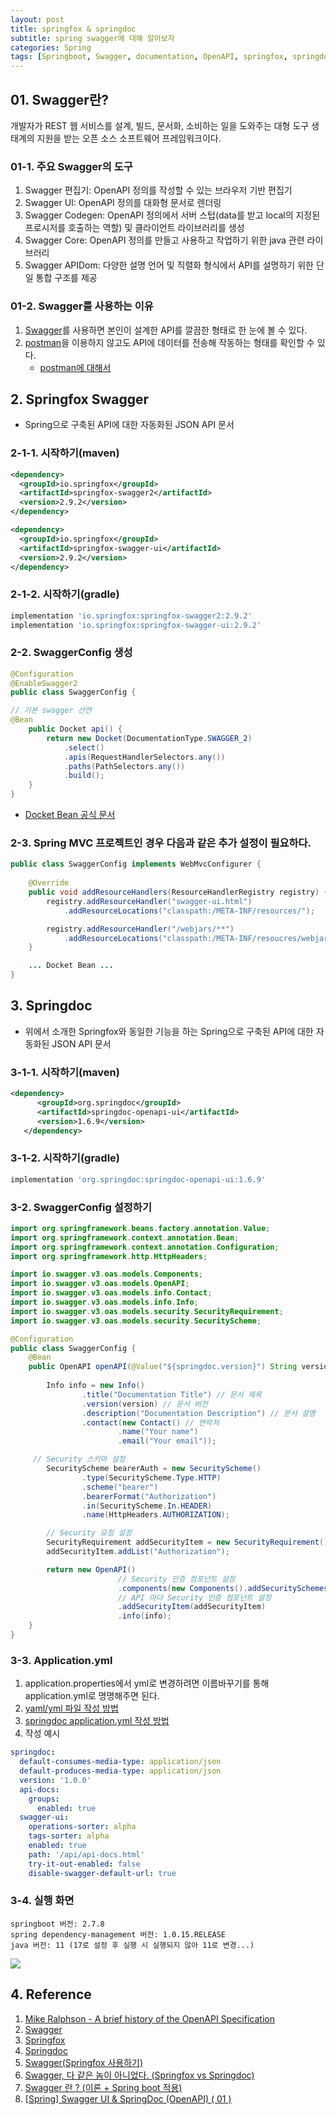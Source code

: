 ```yaml
---
layout: post
title: springfox & springdoc
subtitle: spring swagger에 대해 알아보자
categories: Spring
tags: [Springboot, Swagger, documentation, OpenAPI, springfox, springdoc]
---
```


## 01. Swagger란?

개발자가 REST 웹 서비스를 설계, 빌드, 문서화, 소비하는 일을 도와주는 대형 도구 생태계의 지원을 받는 오픈 소스 소프트웨어 프레임워크이다.

### 01-1. 주요 Swagger의 도구

1. Swagger 편집기: OpenAPI 정의를 작성할 수 있는 브라우저 기반 편집기
2. Swagger UI: OpenAPI 정의를 대화형 문서로 렌더링
3. Swagger Codegen: OpenAPI 정의에서 서버 스텁(data를 받고 local의 지정된 프로시저를 호출하는 역할) 및 클라이언트 라이브러리를 생성
4. Swagger Core: OpenAPI 정의를 만들고 사용하고 작업하기 위한 java 관련 라이브러리
5. Swagger APIDom: 다양한 설명 언어 및 직렬화 형식에서 API를 설명하기 위한 단일 통합 구조를 제공

### 01-2. Swagger를 사용하는 이유

1. [Swagger](https://swagger.io/ "Swagger 공식 사이트")를 사용하면 본인이 설계한 API를 깔끔한 형태로 한 눈에 볼 수 있다.
2. [postman](https://www.postman.com/ "개발자들이 API를 디자인하고 빌드하고 테스트하고 반복하기 위한 API 플랫폼")을 이용하지 않고도 API에 데이터를 전송해 작동하는 형태를 확인할 수 있다.
   - [postman에 대해서](https://meetup.nhncloud.com/posts/107 "postman 사용방법에 관한 글입니다.")

## 2. Springfox Swagger

- Spring으로 구축된 API에 대한 자동화된 JSON API 문서

### 2-1-1. 시작하기(maven)

```xml
<dependency>
  <groupId>io.springfox</groupId>
  <artifactId>springfox-swagger2</artifactId>
  <version>2.9.2</version>
</dependency>

<dependency>
  <groupId>io.springfox</groupId>
  <artifactId>springfox-swagger-ui</artifactId>
  <version>2.9.2</version>
</dependency>
```

### 2-1-2. 시작하기(gradle)

```gradle
implementation 'io.springfox:springfox-swagger2:2.9.2'
implementation 'io.springfox:springfox-swagger-ui:2.9.2'
```

### 2-2. SwaggerConfig 생성

```java
@Configuration
@EnableSwagger2
public class SwaggerConfig {

// 기본 swagger 선언
@Bean
	public Docket api() {
		return new Docket(DocumentationType.SWAGGER_2)
			.select()
			.apis(RequestHandlerSelectors.any())
			.paths(PathSelectors.any())
			.build();
	}
}
```

- [Docket Bean 공식 문서](https://springfox.github.io/springfox/javadoc/2.7.0/springfox/documentation/spring/web/plugins/Docket.html "Docket Bean에 관한 자세한 설명 확인하기")

### 2-3. Spring MVC 프로젝트인 경우 다음과 같은 추가 설정이 필요하다.

```Java
public class SwaggerConfig implements WebMvcConfigurer {
    
	@Override
	public void addResourceHandlers(ResourceHandlerRegistry registry) {
		registry.addResourceHandler("swagger-ui.html")
			.addResourceLocations("classpath:/META-INF/resources/");

		registry.addResourceHandler("/webjars/**")
			.addResourceLocations("classpath:/META-INF/resoucres/webjars/");
	}

	... Docket Bean ...
}
```

## 3. Springdoc

- 위에서 소개한 Springfox와 동일한 기능을 하는 Spring으로 구축된 API에 대한 자동화된 JSON API 문서

### 3-1-1. 시작하기(maven)

```xml
<dependency>
      <groupId>org.springdoc</groupId>
      <artifactId>springdoc-openapi-ui</artifactId>
      <version>1.6.9</version>
   </dependency>
```

### 3-1-2. 시작하기(gradle)

```gradle
implementation 'org.springdoc:springdoc-openapi-ui:1.6.9'
```

### 3-2. SwaggerConfig 설정하기

```Java
import org.springframework.beans.factory.annotation.Value;
import org.springframework.context.annotation.Bean;
import org.springframework.context.annotation.Configuration;
import org.springframework.http.HttpHeaders;

import io.swagger.v3.oas.models.Components;
import io.swagger.v3.oas.models.OpenAPI;
import io.swagger.v3.oas.models.info.Contact;
import io.swagger.v3.oas.models.info.Info;
import io.swagger.v3.oas.models.security.SecurityRequirement;
import io.swagger.v3.oas.models.security.SecurityScheme;

@Configuration
public class SwaggerConfig {
	@Bean
    public OpenAPI openAPI(@Value("${springdoc.version}") String version) {
        
		Info info = new Info()
                .title("Documentation Title") // 문서 제목
                .version(version) // 문서 버전
                .description("Documentation Description") // 문서 설명
                .contact(new Contact() // 연락처
                        .name("Your name")
                        .email("Your email"));

     // Security 스키마 설정
        SecurityScheme bearerAuth = new SecurityScheme()
                .type(SecurityScheme.Type.HTTP)
                .scheme("bearer")
                .bearerFormat("Authorization")
                .in(SecurityScheme.In.HEADER)
                .name(HttpHeaders.AUTHORIZATION);

        // Security 요청 설정
        SecurityRequirement addSecurityItem = new SecurityRequirement();
        addSecurityItem.addList("Authorization");

        return new OpenAPI()
                        // Security 인증 컴포넌트 설정
                        .components(new Components().addSecuritySchemes("Authorization", bearerAuth))
                        // API 마다 Security 인증 컴포넌트 설정
                        .addSecurityItem(addSecurityItem)
                        .info(info);
    }
}
```

### 3-3. Application.yml

1. application.properties에서 yml로 변경하려면 이름바꾸기를 통해 application.yml로 명명해주면 된다.
2. [yaml/yml 파일 작성 방법](https://velog.io/@bloomspes/yaml-%ED%8C%8C%EC%9D%BC-%EC%9E%91%EC%84%B1-%EC%9A%94%EB%A0%B9-%EA%B8%B0%EC%B4%88%ED%8E%B8-%EC%8A%A4%ED%94%84%EB%A7%81%ED%8E%B8)
3. [springdoc application.yml 작성 방법](https://springdoc.org/#properties)
4. 작성 예시

```yml
springdoc:
  default-consumes-media-type: application/json
  default-produces-media-type: application/json
  version: '1.0.0'
  api-docs:
    groups:
      enabled: true
  swagger-ui:
    operations-sorter: alpha
    tags-sorter: alpha
    enabled: true
    path: '/api/api-docs.html'
    try-it-out-enabled: false
    disable-swagger-default-url: true
```

### 3-4. 실행 화면

```plain/text
springboot 버전: 2.7.8
spring dependency-management 버전: 1.0.15.RELEASE
java 버전: 11 (17로 설정 후 실행 시 실행되지 않아 11로 변경...)
```

<img src="https://github.com/WoojinJeonkr/WoojinJeonkr.github.io/blob/main/assets/images/post_image/springdoc.png?raw=true">

## 4. Reference

1. [Mike Ralphson - A brief history of the OpenAPI Specification](https://dev.to/mikeralphson/a-brief-history-of-the-openapi-specification-3g27)
2. [Swagger](https://swagger.io/)
3. [Springfox](https://github.com/springfox/springfox)
4. [Springdoc](https://springdoc.org/)
5. [Swagger(Springfox 사용하기)](https://dev-jwblog.tistory.com/20)
6. [Swagger, 다 같은 놈이 아니었다. (Springfox vs Springdoc)](https://velog.io/@ychxexn/Swagger-%EB%8B%A4-%EA%B0%99%EC%9D%80-%EB%86%88%EC%9D%B4-%EC%95%84%EB%8B%88%EC%97%88%EB%8B%A4.-Springfox-vs-Springdoc)
7. [Swagger 란 ? (이론 + Spring boot 적용)](https://velog.io/@soyeon207/%EC%9A%B0%EB%8B%B9%ED%83%95%ED%83%95-Swagger-%EC%A0%81%EC%9A%A9%EA%B8%B0#%ED%99%94%EB%A9%B4-%EC%A0%81%EC%9A%A9-%EC%98%88%EC%8B%9C)
8. [[Spring] Swagger UI & SpringDoc (OpenAPI) ( 01 )](https://velog.io/@hwan2da/Spring-Swagger-UI-SpringDoc-OpenAPI-01)